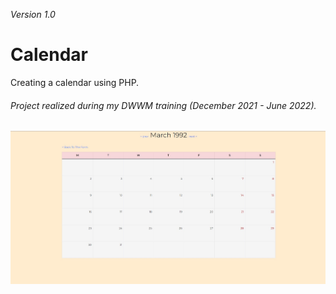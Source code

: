 *Version 1.0*

# Calendar #

Creating a calendar using PHP.

###### Project realized during my DWWM training (December 2021 - June 2022).

![Calendar page view](/assets/img/CalendarCover.jpg)